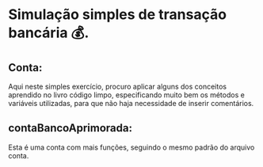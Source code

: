 # Simulação simples de transação bancária 💰.

## Conta:
Aqui neste simples exercício, procuro aplicar alguns dos conceitos aprendido no livro código limpo, especificando muito bem os métodos e variáveis utilizadas, para que não haja necessidade de inserir comentários.

## contaBancoAprimorada:
Esta é uma conta com mais funções, seguindo o mesmo padrão do arquivo conta.
